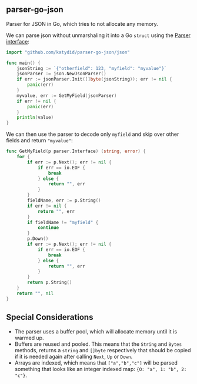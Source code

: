 ## parser-go-json

Parser for JSON in Go, which tries to not allocate any memory.

We can parse json without unmarshaling it into a Go `struct` using the [Parser interface](https://github.com/katydid/parser-go):

```go
import "github.com/katydid/parser-go-json/json"

func main() {
    jsonString := `{"otherfield": 123, "myfield": "myvalue"}`
    jsonParser := json.NewJsonParser()
    if err := jsonParser.Init([]byte(jsonString)); err != nil {
        panic(err)
    }
    myvalue, err := GetMyField(jsonParser)
    if err != nil {
        panic(err)
    }
    println(value)
}
```

We can then use the parser to decode only `myfield` and skip over other fields and return `"myvalue"`:

```go
func GetMyField(p parser.Interface) (string, error) {
	for {
		if err := p.Next(); err != nil {
			if err == io.EOF {
				break
			} else {
				return "", err
			}
		}
		fieldName, err := p.String()
		if err != nil {
			return "", err
		}
		if fieldName != "myfield" {
			continue
		}
		p.Down()
		if err := p.Next(); err != nil {
			if err == io.EOF {
				break
			} else {
				return "", err
			}
		}
		return p.String()
	}
	return "", nil
}
```

## Special Considerations

* The parser uses a buffer pool, which will allocate memory until it is warmed up.
* Buffers are reused and pooled. This means that the `String` and `Bytes` methods, returns a `string` and `[]byte` respectively that should be copied if it is needed again after calling `Next`, `Up` or `Down`.
* Arrays are indexed, which means that `["a","b","c"]` will be parsed something that looks like an integer indexed map: `{O: "a", 1: "b", 2: "c"}`.